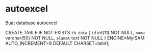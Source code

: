 # autoexcel


Buat database autoexcel

CREATE TABLE IF NOT EXISTS `tb_data` (
`id` int(11) NOT NULL,
  `nama` varchar(50) NOT NULL,
  `alamat` text NOT NULL
) ENGINE=MyISAM AUTO_INCREMENT=9 DEFAULT CHARSET=latin1;
